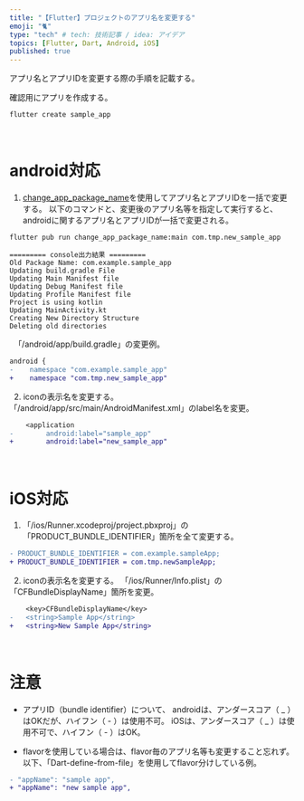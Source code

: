 ```yaml
---
title: "【Flutter】プロジェクトのアプリ名を変更する"
emoji: "🐈"
type: "tech" # tech: 技術記事 / idea: アイデア
topics: [Flutter, Dart, Android, iOS]
published: true
---
```

アプリ名とアプリIDを変更する際の手順を記載する。

確認用にアプリを作成する。
```
flutter create sample_app
```

&nbsp;
# android対応
1. [change_app_package_name](https://pub.dev/packages/change_app_package_name)を使用してアプリ名とアプリIDを一括で変更する。
以下のコマンドと、変更後のアプリ名等を指定して実行すると、androidに関するアプリ名とアプリIDが一括で変更される。

```
flutter pub run change_app_package_name:main com.tmp.new_sample_app

========= console出力結果 =========
Old Package Name: com.example.sample_app
Updating build.gradle File
Updating Main Manifest file
Updating Debug Manifest file
Updating Profile Manifest file
Project is using kotlin
Updating MainActivity.kt
Creating New Directory Structure
Deleting old directories
```

&nbsp;
「/android/app/build.gradle」の変更例。
```diff app/build.gradle
android {
-    namespace "com.example.sample_app"
+    namespace "com.tmp.new_sample_app"
```

&nbsp;
2. iconの表示名を変更する。
「/android/app/src/main/AndroidManifest.xml」のlabel名を変更。
```diff 
    <application
-        android:label="sample_app"
+        android:label="new_sample_app"
```

&nbsp;
# iOS対応
1. 「/ios/Runner.xcodeproj/project.pbxproj」の「PRODUCT_BUNDLE_IDENTIFIER」箇所を全て変更する。
```diff project.pbxproj
- PRODUCT_BUNDLE_IDENTIFIER = com.example.sampleApp;
+ PRODUCT_BUNDLE_IDENTIFIER = com.tmp.newSampleApp;
```

&nbsp;
2. iconの表示名を変更する。
「/ios/Runner/Info.plist」の「CFBundleDisplayName」箇所を変更。
```diff Info.plist
	<key>CFBundleDisplayName</key>
-	<string>Sample App</string>
+	<string>New Sample App</string>
```


&nbsp;
# 注意
- アプリID（bundle identifier）について、
androidは、アンダースコア（ _ ）はOKだが、ハイフン（ - ）は使用不可。
iOSは、アンダースコア（ _ ）は使用不可で、ハイフン（ - ）はOK。

- flavorを使用している場合は、flavor毎のアプリ名等も変更すること忘れず。
以下、「Dart-define-from-file」を使用してflavor分けしている例。
```diff 
- "appName": "sample app",
+ "appName": "new sample app",
```